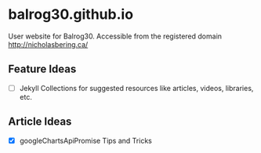 balrog30.github.io
==================

User website for Balrog30. Accessible from the registered domain http://nicholasbering.ca/

## Feature Ideas

- [ ] Jekyll Collections for suggested resources like articles, videos, libraries, etc.

## Article Ideas

- [x] googleChartsApiPromise Tips and Tricks
